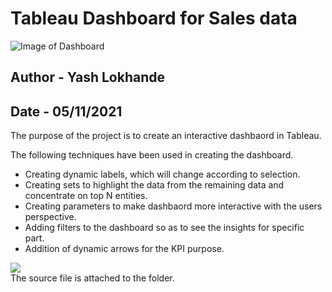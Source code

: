 # Tableau Dashboard for Sales data
![Image of Dashboard](https://images.unsplash.com/photo-1526628953301-3e589a6a8b74?ixid=MnwxMjA3fDB8MHxwaG90by1wYWdlfHx8fGVufDB8fHx8&ixlib=rb-1.2.1&auto=format&fit=crop&w=806&q=80)
## Author - Yash Lokhande
## Date - 05/11/2021



The purpose of the project is to create an interactive dashbaord in Tableau.

The following techniques have been used in creating the dashboard.
* Creating dynamic labels, which will change according to selection.
* Creating sets to highlight the data from the remaining data and concentrate on top N entities.
* Creating parameters to make dashbaord more interactive with the users perspective.
* Adding filters to the dashboard so as to see the insights for specific part.
* Addition of dynamic arrows for the KPI purpose.

![](images/pic-2.png)
<br />
The source file is attached to the folder.
